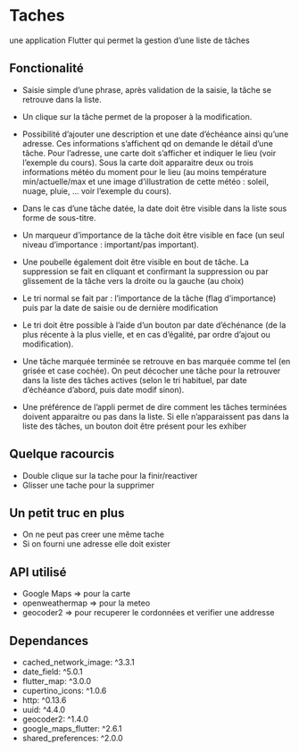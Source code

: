 # Taches

une application Flutter qui permet la gestion d’une liste de tâches

## Fonctionalité
- Saisie simple d’une phrase, après validation de la saisie, la tâche se retrouve dans la liste.

- Un clique sur la tâche permet de la proposer à la modification.

- Possibilité d’ajouter une description et une date d’échéance ainsi qu’une adresse. Ces informations s’affichent qd on demande le détail d’une tâche. Pour l’adresse, une carte doit s’afficher et indiquer le lieu (voir l’exemple du cours). Sous la carte doit apparaitre deux ou trois informations météo du moment pour le lieu (au moins température min/actuelle/max et une image d’illustration de cette météo : soleil, nuage, pluie, …​ voir l’exemple du cours).

- Dans le cas d’une tâche datée, la date doit être visible dans la liste sous forme de sous-titre.

- Un marqueur d’importance de la tâche doit être visible en face (un seul niveau d’importance : important/pas important).

- Une poubelle également doit être visible en bout de tâche. La suppression se fait en cliquant et confirmant la suppression ou par glissement de la tâche vers la droite ou la gauche (au choix)

- Le tri normal se fait par : l’importance de la tâche (flag d’importance) puis par la date de saisie ou de dernière modification

- Le tri doit être possible à l’aide d’un bouton par date d’échénance (de la plus récente à la plus vielle, et en cas d’égalité, par ordre d’ajout ou modification).

- Une tâche marquée terminée se retrouve en bas marquée comme tel (en grisée et case cochée). On peut décocher une tâche pour la retrouver dans la liste des tâches actives (selon le tri habituel, par date d’échéance d’abord, puis date modif sinon).

- Une préférence de l’appli permet de dire comment les tâches terminées doivent apparaitre ou pas dans la liste. Si elle n’apparaissent pas dans la liste des tâches, un bouton doit être présent pour les exhiber

## Quelque racourcis
- Double clique sur la tache pour la finir/reactiver
- Glisser une tache pour la supprimer

## Un petit truc en plus

- On ne peut pas creer une même tache
- Si on fourni une adresse elle doit exister


## API utilisé
- Google Maps => pour la carte
- openweathermap => pour la meteo
- geocoder2 => pour recuperer le cordonnées et verifier une addresse

## Dependances
- cached_network_image: ^3.3.1
- date_field: ^5.0.1
- flutter_map: ^3.0.0
- cupertino_icons: ^1.0.6
- http: ^0.13.6
- uuid: ^4.4.0
- geocoder2: ^1.4.0
- google_maps_flutter: ^2.6.1
- shared_preferences: ^2.0.0

